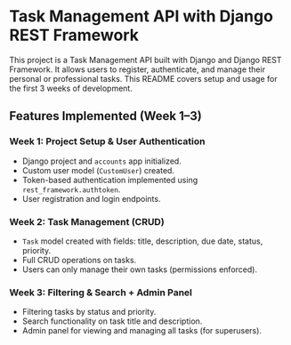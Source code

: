 # Task Management API with Django REST Framework

This project is a Task Management API built with Django and Django REST Framework. It allows users to register, authenticate, and manage their personal or professional tasks. This README covers setup and usage for the first 3 weeks of development.

## Features Implemented (Week 1–3)

###  Week 1: Project Setup & User Authentication
- Django project and `accounts` app initialized.
- Custom user model (`CustomUser`) created.
- Token-based authentication implemented using `rest_framework.authtoken`.
- User registration and login endpoints.

###  Week 2: Task Management (CRUD)
- `Task` model created with fields: title, description, due date, status, priority.
- Full CRUD operations on tasks.
- Users can only manage their own tasks (permissions enforced).

###  Week 3: Filtering & Search + Admin Panel
- Filtering tasks by status and priority.
- Search functionality on task title and description.
- Admin panel for viewing and managing all tasks (for superusers).
